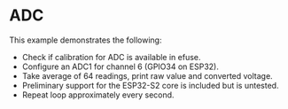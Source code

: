 # ADC
This example demonstrates the following:
* Check if calibration for ADC is available in efuse.
* Configure an ADC1 for channel 6 (GPIO34 on ESP32).
* Take average of 64 readings, print raw value and converted voltage.
* Preliminary support for the ESP32-S2 core is included but is untested.
* Repeat loop approximately every second.
